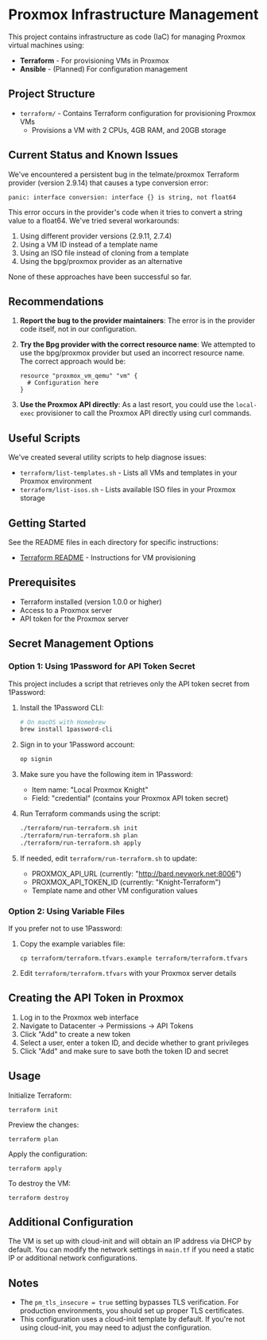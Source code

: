 # Proxmox Infrastructure Management

This project contains infrastructure as code (IaC) for managing Proxmox virtual machines using:

- **Terraform** - For provisioning VMs in Proxmox
- **Ansible** - (Planned) For configuration management

## Project Structure

- `terraform/` - Contains Terraform configuration for provisioning Proxmox VMs
  - Provisions a VM with 2 CPUs, 4GB RAM, and 20GB storage

## Current Status and Known Issues

We've encountered a persistent bug in the telmate/proxmox Terraform provider (version 2.9.14) that causes a type conversion error:

```
panic: interface conversion: interface {} is string, not float64
```

This error occurs in the provider's code when it tries to convert a string value to a float64. We've tried several workarounds:

1. Using different provider versions (2.9.11, 2.7.4)
2. Using a VM ID instead of a template name
3. Using an ISO file instead of cloning from a template
4. Using the bpg/proxmox provider as an alternative

None of these approaches have been successful so far.

## Recommendations

1. **Report the bug to the provider maintainers**: The error is in the provider code itself, not in our configuration.

2. **Try the Bpg provider with the correct resource name**: We attempted to use the bpg/proxmox provider but used an incorrect resource name. The correct approach would be:
   ```hcl
   resource "proxmox_vm_qemu" "vm" {
     # Configuration here
   }
   ```

3. **Use the Proxmox API directly**: As a last resort, you could use the `local-exec` provisioner to call the Proxmox API directly using curl commands.

## Useful Scripts

We've created several utility scripts to help diagnose issues:

- `terraform/list-templates.sh` - Lists all VMs and templates in your Proxmox environment
- `terraform/list-isos.sh` - Lists available ISO files in your Proxmox storage

## Getting Started

See the README files in each directory for specific instructions:

- [Terraform README](terraform/README.md) - Instructions for VM provisioning

## Prerequisites

- Terraform installed (version 1.0.0 or higher)
- Access to a Proxmox server
- API token for the Proxmox server

## Secret Management Options

### Option 1: Using 1Password for API Token Secret

This project includes a script that retrieves only the API token secret from 1Password:

1. Install the 1Password CLI:
   ```bash
   # On macOS with Homebrew
   brew install 1password-cli
   ```

2. Sign in to your 1Password account:
   ```bash
   op signin
   ```

3. Make sure you have the following item in 1Password:
   - Item name: "Local Proxmox Knight"
   - Field: "credential" (contains your Proxmox API token secret)

4. Run Terraform commands using the script:
   ```bash
   ./terraform/run-terraform.sh init
   ./terraform/run-terraform.sh plan
   ./terraform/run-terraform.sh apply
   ```

5. If needed, edit `terraform/run-terraform.sh` to update:
   - PROXMOX_API_URL (currently: "http://bard.nevwork.net:8006")
   - PROXMOX_API_TOKEN_ID (currently: "Knight-Terraform")
   - Template name and other VM configuration values

### Option 2: Using Variable Files

If you prefer not to use 1Password:

1. Copy the example variables file:
   ```
   cp terraform/terraform.tfvars.example terraform/terraform.tfvars
   ```

2. Edit `terraform/terraform.tfvars` with your Proxmox server details

## Creating the API Token in Proxmox

1. Log in to the Proxmox web interface
2. Navigate to Datacenter -> Permissions -> API Tokens
3. Click "Add" to create a new token
4. Select a user, enter a token ID, and decide whether to grant privileges
5. Click "Add" and make sure to save both the token ID and secret

## Usage

Initialize Terraform:
```
terraform init
```

Preview the changes:
```
terraform plan
```

Apply the configuration:
```
terraform apply
```

To destroy the VM:
```
terraform destroy
```

## Additional Configuration

The VM is set up with cloud-init and will obtain an IP address via DHCP by default. You can modify the network settings in `main.tf` if you need a static IP or additional network configurations.

## Notes

- The `pm_tls_insecure = true` setting bypasses TLS verification. For production environments, you should set up proper TLS certificates.
- This configuration uses a cloud-init template by default. If you're not using cloud-init, you may need to adjust the configuration. 